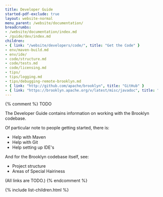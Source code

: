 ```yaml
---
title: Developer Guide
started-pdf-exclude: true
layout: website-normal
menu_parent: /website/documentation/
breadcrumbs:
- /website/documentation/index.md
- /guide/dev/index.md
children:
- { link: "/website/developers/code/", title: "Get the Code" }
- env/maven-build.md
- env/ide/
- code/structure.md
- code/tests.md
- code/licensing.md
- tips/
- tips/logging.md
- tips/debugging-remote-brooklyn.md
- { link: "http://github.com/apache/brooklyn", title: "GitHub" }
- { link: "https://brooklyn.apache.org/v/latest/misc/javadoc", title: "Javadoc" }
---
```


{% comment %}
TODO

The Developer Guide contains information on working with the Brooklyn codebase.

Of particular note to people getting started, there is:

* Help with Maven
* Help with Git
* Help setting up IDE's

And for the Brooklyn codebase itself, see:

* Project structure
* Areas of Special Hairiness

(All links are TODO.)
{% endcomment %}

{% include list-children.html %}
